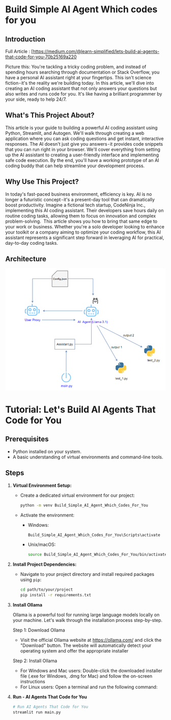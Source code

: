 
# Build Simple AI Agent Which codes for you


## Introduction

Full Article : [https://medium.com/@learn-simplified/lets-build-ai-agents-that-code-for-you-70b25169a220

Picture this: You're tackling a tricky coding problem, and instead of spending hours searching through documentation or Stack Overflow, you have a personal AI assistant right at your fingertips. This isn't science fiction - it's the reality we're building today. In this article, we'll dive into creating an AI coding assistant that not only answers your questions but also writes and runs code for you. It's like having a brilliant programmer by your side, ready to help 24/7.

## What's This Project About?
This article is your guide to building a powerful AI coding assistant using Python, Streamlit, and Autogen. We'll walk through creating a web application where you can ask coding questions and get instant, interactive responses. The AI doesn't just give you answers - it provides code snippets that you can run right in your browser. We'll cover everything from setting up the AI assistant to creating a user-friendly interface and implementing safe code execution. By the end, you'll have a working prototype of an AI coding buddy that can help streamline your development process.

## Why Use This Project?
In today's fast-paced business environment, efficiency is key. AI is no longer a futuristic concept - it's a present-day tool that can dramatically boost productivity. Imagine a fictional tech startup, CodeNinja Inc., implementing this AI coding assistant. Their developers save hours daily on routine coding tasks, allowing them to focus on innovation and complex problem-solving. 
This article shows you how to bring that same edge to your work or business. Whether you're a solo developer looking to enhance your toolkit or a company aiming to optimize your coding workflow, this AI assistant represents a significant step forward in leveraging AI for practical, day-to-day coding tasks.

## Architecture
![Design Diagram](design_docs/design.png)


# Tutorial: Let's Build AI Agents That Code for You

## Prerequisites
- Python installed on your system.
- A basic understanding of virtual environments and command-line tools.

## Steps

1. **Virtual Environment Setup:**
   - Create a dedicated virtual environment for our project:
   
     ```bash
     python -m venv Build_Simple_AI_Agent_Which_Codes_For_You
     ```
   - Activate the environment:
   
     - Windows:
       ```bash
       Build_Simple_AI_Agent_Which_Codes_For_You\Scripts\activate
       ```
     - Unix/macOS:
       ```bash
       source Build_Simple_AI_Agent_Which_Codes_For_You/bin/activate
       ```

2. **Install Project Dependencies:**

   - Navigate to your project directory and install required packages using `pip`:
   
     ```bash        
     cd path/to/your/project
     pip install -r requirements.txt
     ```
3. **Install Ollama**
    
    Ollama is a powerful tool for running large language models locally on your machine. Let's walk through the installation process step-by-step.
    
    Step 1: Download Ollama
     - Visit the official Ollama website at https://ollama.com/ and click the "Download" button. The website will automatically detect your operating system and offer the appropriate installer
    
    Step 2: Install Ollama
      - For Windows and Mac users: Double-click the downloaded installer file (.exe for Windows, .dmg for Mac) and follow the on-screen instructions
      - For Linux users: Open a terminal and run the following command:

4. **Run - AI Agents That Code for You**

   ```bash 
   # Run AI Agents That Code for You   
   streamlit run main.py   
   ```







